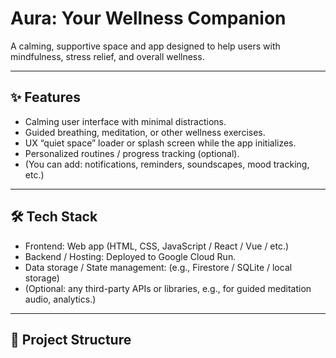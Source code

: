 # Aura: Your Wellness Companion

A calming, supportive space and app designed to help users with mindfulness, stress relief, and overall wellness.

---

## ✨ Features

- Calming user interface with minimal distractions.  
- Guided breathing, meditation, or other wellness exercises.  
- UX “quiet space” loader or splash screen while the app initializes.  
- Personalized routines / progress tracking (optional).  
- (You can add: notifications, reminders, soundscapes, mood tracking, etc.)

---

## 🛠️ Tech Stack

- Frontend: Web app (HTML, CSS, JavaScript / React / Vue / etc.)  
- Backend / Hosting: Deployed to Google Cloud Run.  
- Data storage / State management: (e.g., Firestore / SQLite / local storage)  
- (Optional: any third-party APIs or libraries, e.g., for guided meditation audio, analytics.)

---

## 📂 Project Structure

